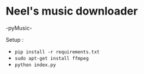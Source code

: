 # Neel's music downloader

-pyMusic-

Setup :
* `pip install -r requirements.txt`
* `sudo apt-get install ffmpeg`
* `python index.py`